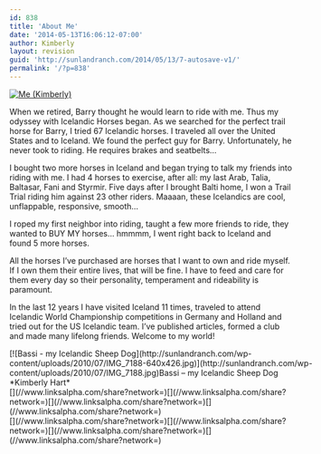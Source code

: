 ```yaml
---
id: 838
title: 'About Me'
date: '2014-05-13T16:06:12-07:00'
author: Kimberly
layout: revision
guid: 'http://sunlandranch.com/2014/05/13/7-autosave-v1/'
permalink: '/?p=838'
---
```


[![](http://sunlandranch.com/wp-content/uploads/2010/07/small-KIMBERLY_-63.jpg "Me (Kimberly)")](http://sunlandranch.com/wp-content/uploads/2010/07/small-KIMBERLY_-63.jpg)

When we retired, Barry thought he would learn to ride with me. Thus my odyssey with Icelandic Horses began. As we searched for the perfect trail horse for Barry, I tried 67 Icelandic horses. I traveled all over the United States and to Iceland. We found the perfect guy for Barry. Unfortunately, he never took to riding. He requires brakes and seatbelts…

I bought two more horses in Iceland and began trying to talk my friends into riding with me. I had 4 horses to exercise, after all: my last Arab, Talia, Baltasar, Fani and Styrmir. Five days after I brought Balti home, I won a Trail Trial riding him against 23 other riders. Maaaan, these Icelandics are cool, unflappable, responsive, smooth…

I roped my first neighbor into riding, taught a few more friends to ride, they wanted to BUY MY horses… hmmmm, I went right back to Iceland and found 5 more horses.

All the horses I’ve purchased are horses that I want to own and ride myself. If I own them their entire lives, that will be fine. I have to feed and care for them every day so their personality, temperament and rideability is paramount.

In the last 12 years I have visited Iceland 11 times, traveled to attend Icelandic World Championship competitions in Germany and Holland and tried out for the US Icelandic team. I’ve published articles, formed a club and made many lifelong friends. Welcome to my world!

<div class="wp-caption alignnone" id="attachment_839" style="width: 650px">[![Bassi - my Icelandic Sheep Dog](http://sunlandranch.com/wp-content/uploads/2010/07/IMG_7188-640x426.jpg)](http://sunlandranch.com/wp-content/uploads/2010/07/IMG_7188.jpg)Bassi – my Icelandic Sheep Dog

</div>*Kimberly Hart*

<div class="linksalpha_container linksalpha_app_3" data-counters="1" data-size="regular" data-style="square" data-title="About Me" data-url="https://www.sunlandranch.com/?p=838">[](//www.linksalpha.com/share?network=)[](//www.linksalpha.com/share?network=)[](//www.linksalpha.com/share?network=)[](//www.linksalpha.com/share?network=)</div><div class="linksalpha_container linksalpha_app_7" data-position="" data-title="About Me" data-url="https://www.sunlandranch.com/?p=838">[](//www.linksalpha.com/share?network=)[](//www.linksalpha.com/share?network=)[](//www.linksalpha.com/share?network=)[](//www.linksalpha.com/share?network=)</div>